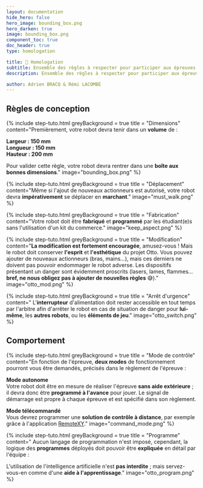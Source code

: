 ```yaml
---
layout: documentation
hide_hero: false
hero_image: bounding_box.png
hero_darken: true
image: bounding_box.png
component_toc: true
doc_header: true
type: homologation

title: 📏 Homologation
subtitle: Ensemble des règles à respecter pour participer aux épreuves !
description: Ensemble des règles à respecter pour participer aux épreuves ! 

author: Adrien BRACQ & Rémi LACOMBE
---
```


## Règles de conception

{% include step-tuto.html
greyBackground = true
title = "Dimensions"
content="Premièrement, votre robot devra tenir dans un **volume** de :

**Largeur : 150 mm**  
**Longueur : 150 mm**  
**Hauteur : 200 mm**  

Pour valider cette règle, votre robot devra rentrer dans une **boîte aux bonnes dimensions**."
image="bounding_box.png" %}

{% include step-tuto.html
greyBackground = true
title = "Déplacement"
content="Même si l'ajout de nouveaux actionneurs est autorisé, votre robot devra **impérativement** se déplacer en **marchant**."
image="must_walk.png" %}

{% include step-tuto.html
greyBackground = true
title = "Fabrication" 
content="Votre robot doit être **fabriqué** et **programmé** par les étudiant(e)s sans l'utilisation d'un kit du commerce."
image="keep_aspect.png" %}

{% include step-tuto.html
greyBackground = true
title = "Modification" 
content="**La modification est fortement encouragée**, amusez-vous ! Mais le robot doit conserver **l'esprit** et **l'esthétique** du projet Otto.
Vous pouvez ajouter de nouveaux actionneurs (bras, mains...), mais ces derniers ne doivent pas pouvoir endommager le robot adverse.
Les dispositifs présentant un danger sont évidemment proscrits (lasers, lames, flammes... **bref, ne nous obligez pas à ajouter de nouvelles règles** 😅)."
image="otto_mod.png" %}

{% include step-tuto.html
greyBackground = true
title = "Arrêt d'urgence" 
content="
L'**interrupteur** d'alimentation doit rester accessible en tout temps par l'arbitre afin d'arrêter le robot en cas de situation de danger pour **lui-même**, les **autres robots**, ou les **éléments de jeu**."
image="otto_switch.png" %}

## Comportement

{% include step-tuto.html
greyBackground = true
title = "Mode de contrôle"
content="En fonction de l'épreuve, **deux modes** de fonctionnement pourront vous être demandés, précisés dans le règlement de l'épreuve :

**Mode autonome**  
Votre robot doit être en mesure de réaliser l'épreuve **sans aide extérieure** ; il devra donc être **programmé à l'avance** pour jouer.
Le signal de démarrage est propre à chaque épreuve et est spécifié dans son règlement.

**Mode télécommandé**  
Vous devrez programmer une **solution de contrôle à distance**, par exemple grâce à l'application [RemoteXY](https://makerspace-amiens.fr/otto-mks/docs/tutoriels/10-remoteXY/)."
image="command_mode.png" %}

{% include step-tuto.html
greyBackground = true
title = "Programme" 
content="
Aucun langage de programmation n'est imposé, cependant, la logique des **programmes** déployés doit pouvoir être **expliquée** en détail par l'équipe :  

L'utilisation de l'intelligence artificielle n'est **pas interdite** ; mais servez-vous-en comme d'une **aide à l'apprentissage**."
image="otto_program.png" %}